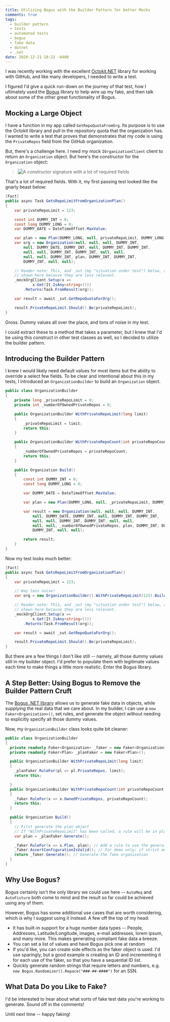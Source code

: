 ```yaml
---
title: Utilizing Bogus with the Builder Pattern for better Mocks
comments: true
tags:
  - builder pattern
  - tests
  - automated tests
  - bogus
  - fake data
  - dotnet
  - .net
date: 2020-12-21 18:23 -0400
---
```


I was recently working with the excellent [Octokit.NET](https://github.com/octokit/octokit.net) library for working with GitHub, and like many developers, I needed to write a test.

I figured I'd give a quick run-down on the journey of that test, how I ultimately used the [Bogus](https://github.com/bchavez/Bogus) library to help wire up my fake, and then talk about some of the other great functionality of Bogus.

## Mocking a Large Object

I have a function in my app called `GetRepoQuotaFromOrg`. Its purpose is to use the Octokit library and pull in the repository quota that the organization has. I wanted to write a test that proves that demonstrates that my code is using the `PrivateRepos` field from the GitHub organization.

But, there's a challenge here. I need my mock `IOrganizationClient` client to return an `Organization` object. But here's the constructor for the `Organization` object:

> ![A constructor signature with a lot of required fields]({{site.post-images}}/2020-12_bogus/01_OrganizationObjectCtor.png)

That's a lot of required fields. With it, my first passing test looked like the gnarly beast below:

```csharp
[Fact]
public async Task GetsRepoLimitFromOrganizationPlan()
{
    var privateRepoLimit = 123;

    const int DUMMY_INT = 0;
    const long DUMMY_LONG = 0;
    var DUMMY_DATE = DateTimeOffset.MaxValue;

    var plan = new Plan(DUMMY_LONG, null, privateRepoLimit, DUMMY_LONG, null);
    var org = new Organization(null, null, null, DUMMY_INT,
        null, DUMMY_DATE, DUMMY_INT, null, DUMMY_INT, DUMMY_INT,
        null, null, DUMMY_INT, DUMMY_INT, null, null,
        null, null, DUMMY_INT, plan, DUMMY_INT, DUMMY_INT,
        DUMMY_INT, null, null);

    // Reader note: This, and _sut (my "situation under test") below, are part of the constructor and not fully
    // shown here because they are less relevant.
    _mockOrgClient.Setup(x =>
            x.Get(It.IsAny<string>()))
        .Returns(Task.FromResult(org));

    var result = await _sut.GetRepoQuotaForOrg();

    result.PrivateRepoLimit.Should().Be(privateRepoLimit);
}
```

Gross. Dummy values all over the place, and tons of noise in my test.

I could extract these to a method that takes a parameter, but I knew that I'd be using this construct in other test classes as well, so I decided to utilize the builder pattern.

## Introducing the Builder Pattern

I knew I would likely need default values for most items but the ability to override a select few fields. To be clear and intentional about this in my tests, I introduced an `OrganizationBuilder` to build an `Organization` object.

```csharp
public class OrganizationBuilder
{
    private long _privateRepoLimit = 0;
    private int _numberOfOwnedPrivateRepos = 0;

    public OrganizationBuilder WithPrivateRepoLimit(long limit)
    {
        _privateRepoLimit = limit;
        return this;
    }

    public OrganizationBuilder WithPrivateRepoCount(int privateRepoCount)
    {
        _numberOfOwnedPrivateRepos = privateRepoCount;
        return this;
    }

    public Organization Build()
    {
        const int DUMMY_INT = 0;
        const long DUMMY_LONG = 0;

        var DUMMY_DATE = DateTimeOffset.MaxValue;

        var plan = new Plan(DUMMY_LONG, null, _privateRepoLimit, DUMMY_LONG, null);

        var result = new Organization(null, null, null, DUMMY_INT,
            null, DUMMY_DATE, DUMMY_INT, null, DUMMY_INT, DUMMY_INT,
            null, null, DUMMY_INT, DUMMY_INT, null, null,
            null, null, _numberOfOwnedPrivateRepos, plan, DUMMY_INT, DUMMY_INT,
            DUMMY_INT, null, null);

        return result;
    }
}
```

Now my test looks much better:

```csharp
[Fact]
public async Task GetsRepoLimitFromOrganizationPlan()
{
    var privateRepoLimit = 123;

    // Way less noise!
    var org = new OrganizationBuilder().WithPrivateRepoLimit(123).Build();

    // Reader note: This, and _sut (my "situation under test") below, are part of the constructor and not fully
    // shown here because they are less relevant.
    _mockOrgClient.Setup(x =>
            x.Get(It.IsAny<string>()))
        .Returns(Task.FromResult(org));

    var result = await _sut.GetRepoQuotaForOrg();

    result.PrivateRepoLimit.Should().Be(privateRepoLimit);
}
```

But there are a few things I don't like still -- namely, all those dummy values still in my builder object. I'd prefer to populate them with legitimate values each time to make things a little more realistic. Enter the Bogus library.

## A Step Better: Using Bogus to Remove the Builder Pattern Cruft

The [Bogus .NET library](https://github.com/bchavez/Bogus) allows us to generate fake data in objects, while supplying the real data that we care about. In my builder, I can use a `new Faker<Organization>()`, set rules, and generate the object without needing to explicitly specify all those dummy values.

Now, my `OrganizationBuilder` class looks quite bit cleaner:

```csharp
public class OrganizationBuilder
{
  private readonly Faker<Organization> _faker = new Faker<Organization>();
  private readonly Faker<Plan> _planFaker = new Faker<Plan>();

  public OrganizationBuilder WithPrivateRepoLimit(long limit)
  {
    _planFaker.RuleFor(pl => pl.PrivateRepos, limit);
    return this;

  }
  public OrganizationBuilder WithPrivateRepoCount(int privateRepoCount)
  {
    _faker.RuleFor(x => x.OwnedPrivateRepos, privateRepoCount);
    return this;
  }

  public Organization Build()
  {
    // First generate the plan object
    // If "WithPrivateRepoLimit" has been called, a rule will be in place; otherwise, dummy object.
    var plan = _planFaker.Generate();

    _faker.RuleFor(x => x.Plan, plan); // Add a rule to use the generated plan in the organization object
    _faker.AssertConfigurationIsValid(); // For demo only; if strict mode is enabled, this will throw if we're missing a rule
    return _faker.Generate(); // Generate the fake organization
  }
}
```

## Why Use Bogus?

Bogus certainly isn't the only library we could use here -- `AutoMoq` and `AutoFixture` both come to mind and the result so far could be achieved using any of them.

However, Bogus has some additional use cases that are worth considering, which is why I suggest using it instead. A few off the top of my head:

- It has built-in support for a huge number data types -- People, Addresses, Latitude/Longitude, images, e-mail addresses, lorem ipsum, and many more. This makes generating compliant fake data a breeze.
- You can set a list of values and have Bogus pick one at random
- If you'd like, you can create side effects as the faker object is used. I'd use sparingly, but a good example is creating an ID and incrementing it for each use of the faker, so that you have a sequential ID list.
- Quickly generate random strings that require letters and numbers, e.g. `new Bogus.Randomizer().Repace("###-##-####")` for an SSN.

## What Data Do you Like to Fake?

I'd be interested to hear about what sorts of fake test data you're working to generate. Sound off in the comments!

Until next time -- happy faking!
